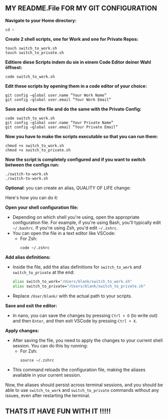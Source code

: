## MY README.File FOR MY GIT CONFIGURATION

**Navigate to your Home directory:**

	cd ~



**Create 2 shell scripts, one for Work and one for Private Repos:** 


	touch switch_to_work.sh
	touch switch_to_private.sh


**Editiere diese Scripts indem du sie in einem Code Editor deiner Wahl öffnest:**

	code switch_to_work.sh


**Edit these scripts by opening them in a code editor of your choice:**

	git config —global user.name “Your Work Name“
	git config —global user.email “Your Work Email“


**Save and close the file and do the same with the Private Config:**

	code switch_to_work.sh
	git config —global user.name “Your Private Name“
	git config —global user.email “Your Private Email“


**Now you have to make the scripts executable so that you can run them:**

	chmod +x switch_to_work.sh
	chmod +x switch_to_private.sh


**Now the script is completely configured and if you want to switch between the configs run:**

	./switch-to-work.sh
	./switch-to-work.sh

__Optional__: you can create an alias, QUALITY OF LIFE change:

Here's how you can do it:

**Open your shell configuration file:**
   - Depending on which shell you're using, open the appropriate configuration file. For example, if you're using Bash, you'll typically edit `~/.bashrc`. If you're using Zsh, you'd edit `~/.zshrc`.
   - You can open the file in a text editor like VSCode:
     - For Zsh:
       ```
       code ~/.zshrc
       ```

**Add alias definitions:**
   - Inside the file, add the alias definitions for `switch_to_work` and `switch_to_private` at the end:
     ```bash
     alias switch_to_work="/Users/blank/switch_to_work.sh"
     alias switch_to_private="/Users/blank/switch_to_private.sh"
     ```
   - Replace `/User/blank/` with the actual path to your scripts.

**Save and exit the editor:**
   - In nano, you can save the changes by pressing `Ctrl + O` (to write out) and then `Enter`, and then exit VSCode by pressing `Ctrl + X`.

**Apply changes:**
   - After saving the file, you need to apply the changes to your current shell session. You can do this by running:
     - For Zsh:
       ```
       source ~/.zshrc
       ```
   - This command reloads the configuration file, making the aliases available in your current session.
   
Now, the aliases should persist across terminal sessions, and you should be able to use `switch_to_work` and `switch_to_private` commands without any issues, even after restarting the terminal.







## THATS IT HAVE FUN WITH IT !!!!!
	






